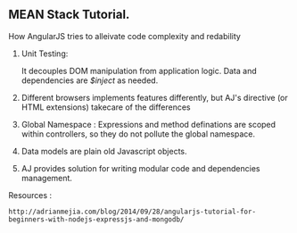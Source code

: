 MEAN Stack Tutorial.
--------------------

How AngularJS tries to alleivate code complexity and redability

1) Unit Testing:

	It decouples DOM manipulation from application logic. Data and dependencies are 
	*$inject* as needed.

2) Different browsers implements features differently, but AJ's directive (or HTML extensions) takecare of the differences

3) Global Namespace : 
	Expressions and method definations are scoped within controllers, so they do not pollute the global namespace.

4) Data models are plain old Javascript objects.	

5) AJ provides solution for writing modular code and dependencies management.
		

Resources : 

	http://adrianmejia.com/blog/2014/09/28/angularjs-tutorial-for-beginners-with-nodejs-expressjs-and-mongodb/

